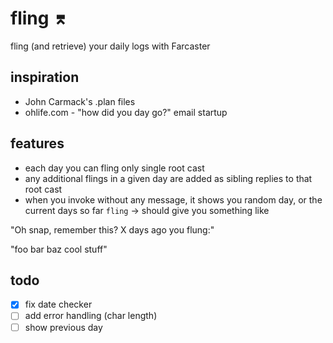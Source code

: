 # fling ⌆

fling (and retrieve) your daily logs with Farcaster

## inspiration

* John Carmack's .plan files
* ohlife.com - "how did you day go?" email startup

## features

* each day you can fling only single root cast
* any additional flings in a given day are added as sibling replies to that root cast
* when you invoke without any message, it shows you random day, or the current days so far  `fling` -> should give you something like 

"Oh snap, remember this? X days ago you flung:"

"foo bar baz cool stuff"


## todo

* [x] fix date checker
* [ ] add error handling (char length)
* [ ] show previous day